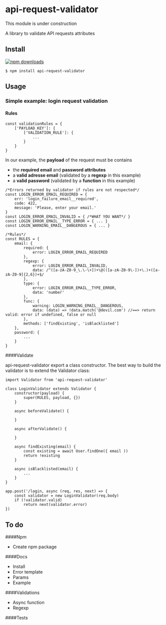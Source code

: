 # api-request-validator

This module is under construction

A library to validate API requests attributes

## Install

[![npm downloads](https://img.shields.io/npm/dm/api-request-validator.svg?style=flat-square)](http://npm-stat.com/charts.html?package=api-request-validator&from=2015-09-01)

	$ npm install api-request-validator

## Usage

### Simple example: login request validation

#### Rules

````sheel
const validationRules = {
	['PAYLOAD_KEY']: {
		['VALIDATION_RULE']: { 
			...
		}
	}
}
````

In our example, the **payload** of the request must be contains

- the **required email** and **password attributes**
- a **valid adresse email** (validated by a **regexp** in this example)
- a **valid password** (validated by a **function** in this example)

````sheet
/*Errors returned by validator if rules are not respected*/
const LOGIN_ERROR_EMAIL_REQUIRED = {
	err: 'login_failure_email__required',
	code: 422,
	message: 'Please, enter your email.'
}
const LOGIN_ERROR_EMAIL_INVALID = { /*WHAT YOU WANT*/ }
const LOGIN_ERROR_EMAIL__TYPE_ERROR = { ... }
const LOGIN_WARNING_EMAIL__DANGEROUS = { ... }

/*Rules*/
const RULES = {
	email: {
    	required: {
    		error: LOGIN_ERROR_EMAIL_REQUIRED
		},
		regexp: {
		    error: LOGIN_ERROR_EMAIL_INVALID,
		    data: /^([a-zA-Z0-9_\.\-\+])+\@(([a-zA-Z0-9\-])+\.)+([a-zA-Z0-9]{2,6})+$/
		},
		type: {
			error: LOGIN_ERROR_EMAIL__TYPE_ERROR,
			data: 'number'
		},
		func: {
			warning: LOGIN_WARNING_EMAIL__DANGEROUS,
			data: (data) => !data.match('@devil.com') //==> return valid: error if undefined, false or null
		},
		methods: ['findExisting', 'isBlacklisted']
	},
	password: {
		...
	}
}
````

####Validate

api-request-validator export a class constructor. The best way to build the validator is to extend the Validator class:

````sheet
import Validator from 'api-request-validator'
	
class LoginValidator extends Validator {
    constructor(payload) {
        super(RULES, payload, {})
    }
    
    async beforeValidate() {
    
    }
    
    async afterValidate() {
    
    }
    
    async findExisting(email) {
    	const existing = await User.findOne({ email ))
    	return !existing
    }
    
    async isBlacklisted(email) {
    	...
    }
}
````

````sheet
app.post('/login, async (req, res, next) => {
	const validator = new LoginValidator(req.body)
	if (!validator.valid)
		return next(validator.error)
})
````
## To do

####Npm
- Create npm package

####Docs
- Install
- Error template
- Params
- Example

####Validations

- Async function
- Regexp

####Tests